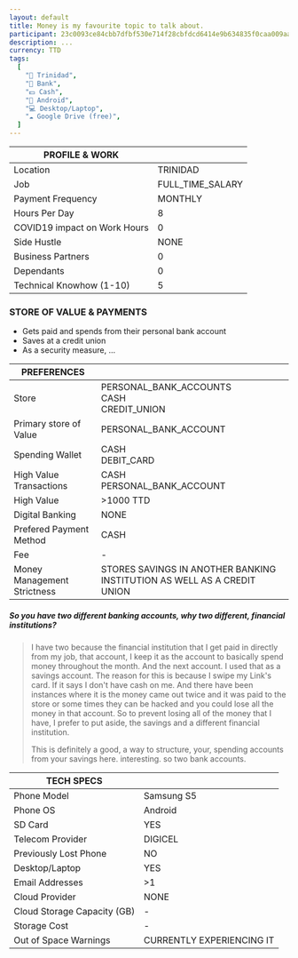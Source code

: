 ```yaml
---
layout: default
title: Money is my favourite topic to talk about.
participant: 23c0093ce84cbb7dfbf530e714f28cbfdcd6414e9b634835f0caa009aa7cebee
description: ...
currency: TTD
tags:
  [
    "📍 Trinidad",
    "🏦 Bank",
    "💵 Cash",
    "📱 Android",
    "💻 Desktop/Laptop",
    "☁️ Google Drive (free)",
  ]
---
```


| PROFILE & WORK               |                  |
| ---------------------------- | ---------------- |
| Location                     | TRINIDAD         |
| Job                          | FULL_TIME_SALARY |
| Payment Frequency            | MONTHLY          |
| Hours Per Day                | 8                |
| COVID19 impact on Work Hours | 0                |
| Side Hustle                  | NONE             |
| Business Partners            | 0                |
| Dependants                   | 0                |
| Technical Knowhow (1-10)     | 5                |

### STORE OF VALUE & PAYMENTS

- Gets paid and spends from their personal bank account
- Saves at a credit union
- As a security measure, ...

| PREFERENCES                 |                                                              |
| --------------------------- | ------------------------------------------------------------ |
| Store                       | PERSONAL_BANK_ACCOUNTS<br />CASH<br />CREDIT_UNION           |
| Primary store of Value      | PERSONAL_BANK_ACCOUNT                                        |
| Spending Wallet             | CASH<br />DEBIT_CARD                                         |
| High Value Transactions     | CASH<br />PERSONAL_BANK_ACCOUNT                              |
| High Value                  | >1000 TTD                                                    |
| Digital Banking             | NONE                                                         |
| Prefered Payment Method     | CASH                                                         |
| Fee                         | -                                                            |
| Money Management Strictness | STORES SAVINGS IN ANOTHER BANKING INSTITUTION AS WELL AS A CREDIT UNION |

##### So you have two different banking accounts, why two different, financial institutions?

> I have two because the financial institution that I get paid in directly from my job, that account, I keep it as the account to basically spend money throughout the month. And the next account. I used that as a savings account. The reason for this is because I swipe my Link's card. If it says I don't have cash on me. And there have been instances where it is the money came out twice and it was paid to the store or some times they can be hacked and you could lose all the money in that account. So to prevent losing all of the money that I have, I prefer to put aside, the savings and a different financial institution.
>
> This is definitely a good, a way to structure, your,  spending accounts from  your savings here. interesting. so two bank accounts.





| TECH SPECS                  |                           |
| --------------------------- | ------------------------- |
| Phone Model                 | Samsung S5                |
| Phone OS                    | Android                   |
| SD Card                     | YES                       |
| Telecom Provider            | DIGICEL                   |
| Previously Lost Phone       | NO                        |
| Desktop/Laptop              | YES                       |
| Email Addresses             | >1                        |
| Cloud Provider              | NONE                      |
| Cloud Storage Capacity (GB) | -                         |
| Storage Cost                | -                         |
| Out of Space Warnings       | CURRENTLY EXPERIENCING IT |